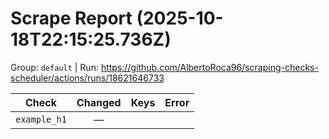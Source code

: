 # Scrape Report (2025-10-18T22:15:25.736Z)

Group: `default`  |  Run: https://github.com/AlbertoRoca96/scraping-checks-scheduler/actions/runs/18621646733

| Check | Changed | Keys | Error |
|---|:---:|:--|:--|
| `example_h1` | — |  |  |
